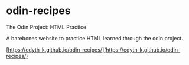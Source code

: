 # odin-recipes
The Odin Project: HTML Practice

A barebones website to practice HTML learned through the odin project.

[https://edyth-k.github.io/odin-recipes/](https://edyth-k.github.io/odin-recipes/)
